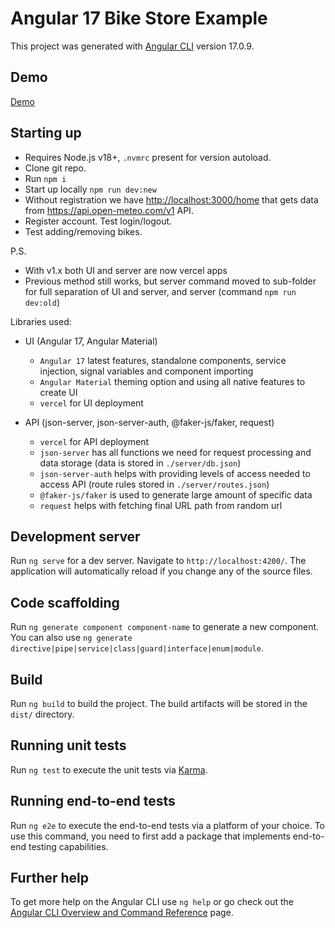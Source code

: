 # Angular 17 Bike Store Example

This project was generated with [Angular CLI](https://github.com/angular/angular-cli) version 17.0.9.

## Demo

[Demo](https://angular-17-bike-store.vercel.app/home)

## Starting up

- Requires Node.js v18+, `.nvmrc` present for version autoload.
- Clone git repo.
- Run `npm i`
- Start up locally `npm run dev:new`
- Without registration we have <http://localhost:3000/home> that gets data from <https://api.open-meteo.com/v1> API.
- Register account. Test login/logout.
- Test adding/removing bikes.

P.S.

- With v1.x both UI and server are now vercel apps
- Previous method still works, but server command moved to sub-folder for full separation of UI and server, and server (command `npm run dev:old`)

Libraries used:

- UI (Angular 17, Angular Material)
  - `Angular 17` latest features, standalone components, service injection, signal variables and component importing
  - `Angular Material` theming option and using all native features to create UI
  - `vercel` for UI deployment

- API (json-server, json-server-auth, @faker-js/faker, request)
  - `vercel` for API deployment
  - `json-server` has all functions we need for request processing and data storage (data is stored in `./server/db.json`)
  - `json-server-auth` helps with providing levels of access needed to access API (route rules stored in `./server/routes.json`)
  - `@faker-js/faker` is used to generate large amount of specific data
  - `request` helps with fetching final URL path from random url

## Development server

Run `ng serve` for a dev server. Navigate to `http://localhost:4200/`. The application will automatically reload if you change any of the source files.

## Code scaffolding

Run `ng generate component component-name` to generate a new component. You can also use `ng generate directive|pipe|service|class|guard|interface|enum|module`.

## Build

Run `ng build` to build the project. The build artifacts will be stored in the `dist/` directory.

## Running unit tests

Run `ng test` to execute the unit tests via [Karma](https://karma-runner.github.io).

## Running end-to-end tests

Run `ng e2e` to execute the end-to-end tests via a platform of your choice. To use this command, you need to first add a package that implements end-to-end testing capabilities.

## Further help

To get more help on the Angular CLI use `ng help` or go check out the [Angular CLI Overview and Command Reference](https://angular.io/cli) page.
